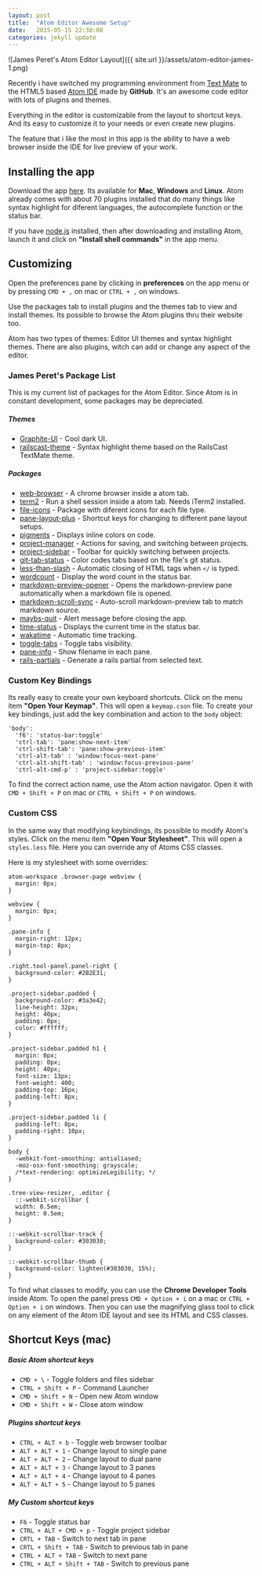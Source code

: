 ```yaml
---
layout: post
title:  "Atom Editor Awesome Setup"
date:   2015-05-15 22:30:00
categories: jekyll update
---
```


![James Peret's Atom Editor Layout]({{ site.url }}/assets/atom-editor-james-1.png)

Recently i have switched my programming environment from [Text Mate](https://macromates.com/) to the HTML5 based [Atom IDE](https://atom.io) made by **GitHub**. It's an awesome code editor with lots of plugins and themes.

Everything in the editor is customizable from the layout to shortcut keys. And its easy to customize it to your needs or even create new plugins.

The feature that i like the most in this app is the ability to have a web browser inside the IDE for live preview of your work.

## Installing the app

Download the app [here](https://atom.io/). Its available for **Mac**, **Windows** and **Linux**. Atom already comes with about 70 plugins installed that do many things like syntax highlight for diferent languages, the autocomplete function or the status bar.

If you have [node.js](https://nodejs.org/) installed, then after downloading and installing Atom, launch it and click on **"Install shell commands"** in the app menu.

## Customizing

Open the preferences pane by clicking in **preferences** on the app menu or by pressing ```CMD + ,``` on mac or ```CTRL + ,``` on windows.

Use the packages tab to install plugins and the themes tab to view and install themes. Its possible to browse the Atom plugins thru their website too.

Atom has two types of themes: Editor UI themes and syntax highlight themes. There are also plugins, witch can add or change any aspect of the editor.

### James Peret's Package List

This is my current list of packages for the Atom Editor. Since Atom is in constant development, some packages may be depreciated.

##### Themes

* [Graphite-UI](https://atom.io/packages/graphite-ui) - Cool dark UI.
* [railscast-theme](https://atom.io/themes/railscast-theme) - Syntax highlight theme based on the RailsCast TextMate theme.

##### Packages

* [web-browser](https://atom.io/packages/web-browser) - A chrome browser inside a atom tab.
* [term2](https://atom.io/packages/term2) - Run a shell session inside a atom tab. Needs iTerm2 installed.
* [file-icons](https://atom.io/packages/file-icons) - Package with diferent icons for each file type.
* [pane-layout-plus](https://atom.io/packages/pane-layout-plus) - Shortcut keys for changing to different pane layout setups.
* [pigments](https://atom.io/packages/pigments) - Displays inline colors on code.
* [project-manager](https://atom.io/packages/project-manager) - Actions for saving, and switching between projects.
* [project-sidebar](https://atom.io/packages/project-sidebar) - Toolbar for quickly switching between projects.
* [git-tab-status](https://atom.io/packages/git-tab-status) - Color codes tabs based on the file's git status.
* [less-than-slash](https://atom.io/packages/less-than-slash) - Automatic closing of HTML tags when ```</``` is typed.
* [wordcount](https://atom.io/packages/wordcount) - Display the word count in the status bar.
* [markdown-preview-opener](https://atom.io/packages/markdown-preview-opener) - Opens the markdown-preview pane automatically when a markdown file is opened.
* [markdown-scroll-sync](https://atom.io/packages/markdown-scroll-sync) - Auto-scroll markdown-preview tab to match markdown source.
* [maybs-quit](https://atom.io/packages/maybs-quit) - Alert message before closing the app.
* [time-status](https://atom.io/packages/time-status) - Displays the current time in the status bar.
* [wakatime](https://atom.io/packages/wakatime) - Automatic time tracking.
* [toggle-tabs](https://atom.io/packages/toggle-tabs) - Toggle tabs visibility.
* [pane-info](https://atom.io/packages/pane-info) - Show filename in each pane.
* [rails-partials](https://atom.io/packages/rails-partials) - Generate a rails partial from selected text.

### Custom Key Bindings

Its really easy to create your own keyboard shortcuts. Click on the menu item **"Open Your Keymap"**. This will open a ```keymap.cson``` file. To create your key bindings, just add the key combination and action to the ```body``` object:

    'body':
      'f6': 'status-bar:toggle'
      'ctrl-tab': 'pane:show-next-item'
      'ctrl-shift-tab': 'pane:show-previous-item'
      'ctrl-alt-tab' : 'window:focus-next-pane'
      'ctrl-alt-shift-tab' : 'window:focus-previous-pane'
      'ctrl-alt-cmd-p' : 'project-sidebar:toggle'

To find the correct action name, use the Atom action navigator. Open it with ```CMD + Shift + P``` on mac or ```CTRL + Shift + P``` on windows.

### Custom CSS

In the same way that modifying keybindings, its possible to modify Atom's styles. Click on the menu item **"Open Your Stylesheet"**. This will open a ```styles.less``` file. Here you can override any of Atoms CSS classes.

Here is my stylesheet with some overrides:

    atom-workspace .browser-page webview {
      margin: 0px;
    }

    webview {
      margin: 0px;
    }

    .pane-info {
      margin-right: 12px;
      margin-top: 8px;
    }

    .right.tool-panel.panel-right {
      background-color: #2B2E31;
    }

    .project-sidebar.padded {
      background-color: #3a3e42;
      line-height: 32px;
      height: 40px;
      padding: 0px;
      color: #ffffff;
    }

    .project-sidebar.padded h1 {
      margin: 0px;
      padding: 0px;
      height: 40px;
      font-size: 13px;
      font-weight: 400;
      padding-top: 16px;
      padding-left: 8px;
    }

    .project-sidebar.padded li {
      padding-left: 8px;
      padding-right: 10px;
    }

    body {
      -webkit-font-smoothing: antialiased;
      -moz-osx-font-smoothing: grayscale;
      /*text-rendering: optimizeLegibility; */
    }

    .tree-view-resizer, .editor {
      ::-webkit-scrollbar {
      width: 0.5em;
      height: 0.5em;
    }

    ::-webkit-scrollbar-track {
      background-color: #303030;
    }

    ::-webkit-scrollbar-thumb {
      background-color: lighten(#303030, 15%);
    }


To find what classes to modify, you can use the **Chrome Developer Tools** inside Atom. To open the panel press ```CMD + Option + i``` on a mac or ```CTRL + Option + i``` on windows. Then you can use the magnifying glass tool to click on any element of the Atom IDE layout and see its HTML and CSS classes.



## Shortcut Keys (mac)

##### Basic Atom shortcut keys

* ```CMD + \``` - Toggle folders and files sidebar
* ```CTRL + Shift + P``` - Command Launcher
* ```CMD + Shift + N``` - Open new Atom window
* ```CMD + Shift + W``` - Close atom window

##### Plugins shortcut keys

* ```CTRL + ALT + b``` - Toggle web browser toolbar
* ```ALT + ALT + 1``` - Change layout to single pane
* ```ALT + ALT + 2``` - Change layout to dual pane
* ```ALT + ALT + 3``` - Change layout to 3 panes
* ```ALT + ALT + 4``` - Change layout to 4 panes
* ```ALT + ALT + 5``` - Change layout to 5 panes

##### My Custom shortcut keys

* ```F6``` - Toggle status bar
* ```CTRL + ALT + CMD + p``` - Toggle project sidebar
* ```CRTL + TAB``` - Switch to next tab in pane
* ```CRTL + Shift + TAB``` - Switch to previous tab in pane
* ```CTRL + ALT + TAB``` - Switch to next pane
* ```CTRL + ALT + Shift + TAB``` - Switch to previous pane
